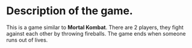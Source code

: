 # Description of the game.
This is a game similar to **Mortal Kombat**. There are 2 players, they fight against each other by throwing fireballs. The game ends when someone runs out of lives.
